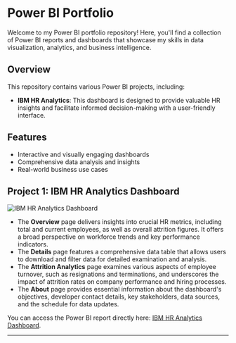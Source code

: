 # Power BI Portfolio

Welcome to my Power BI portfolio repository! Here, you'll find a collection of Power BI reports and dashboards that showcase my skills in data visualization, analytics, and business intelligence.

## Overview

This repository contains various Power BI projects, including:

- **IBM HR Analytics**: This dashboard is designed to provide valuable HR insights and facilitate informed decision-making with a user-friendly interface.

## Features

- Interactive and visually engaging dashboards
- Comprehensive data analysis and insights
- Real-world business use cases

## Project 1: IBM HR Analytics Dashboard
![IBM HR Analytics Dashboard](https://github.com/ychoi1001/Power-BI/blob/main/project1.gif?raw=true)
- The **Overview** page delivers insights into crucial HR metrics, including total and current employees, as well as overall attrition figures. It offers a broad perspective on workforce trends and key performance indicators.
- The **Details** page features a comprehensive data table that allows users to download and filter data for detailed examination and analysis.
- The **Attrition Analytics** page examines various aspects of employee turnover, such as resignations and terminations, and underscores the impact of attrition rates on company performance and hiring processes.
- The **About** page provides essential information about the dashboard's objectives, developer contact details, key stakeholders, data sources, and the schedule for data updates.

You can access the Power BI report directly here: [IBM HR Analytics Dashboard](https://app.powerbi.com/Redirect?action=OpenReport&appId=387a7229-a18c-4406-af4e-285aae91de42&reportObjectId=2f5f7d60-5eb0-4d53-a331-0c6c25870bf3&ctid=bf6a877c-cf65-4840-b2fa-e5853f794ea0&reportPage=cf783121e7d32d9108c9&pbi_source=appShareLink&portalSessionId=54ffc275-bb64-41f4-a821-97f2c5808674).

---


